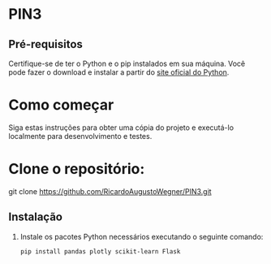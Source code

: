 # PIN3

## Pré-requisitos

Certifique-se de ter o Python e o pip instalados em sua máquina. Você pode fazer o download e instalar a partir do [site oficial do Python](https://www.python.org/).

# Como começar
Siga estas instruções para obter uma cópia do projeto e executá-lo localmente para desenvolvimento e testes.

# Clone o repositório:
git clone https://github.com/RicardoAugustoWegner/PIN3.git

## Instalação

1. Instale os pacotes Python necessários executando o seguinte comando:

   ```sh
   pip install pandas plotly scikit-learn Flask